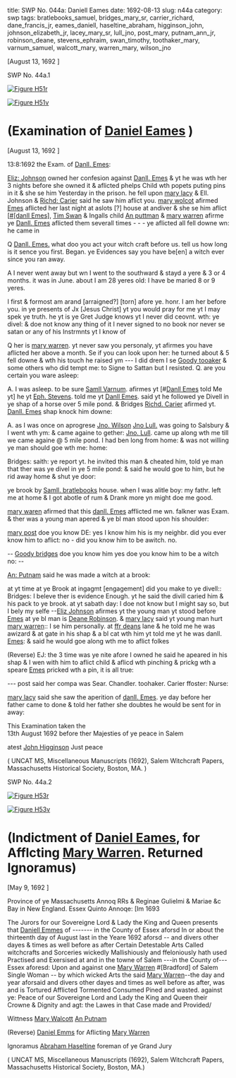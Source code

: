 title: SWP No. 044a: Daniell Eames
date: 1692-08-13
slug: n44a
category: swp
tags: bratlebooks_samuel, bridges_mary_sr, carrier_richard, dane_francis_jr, eames_daniell, haseltine_abraham, higginson_john, johnson_elizabeth_jr, lacey_mary_sr, lull_jno, post_mary, putnam_ann_jr, robinson_deane, stevens_ephraim, swan_timothy, toothaker_mary, varnum_samuel, walcott_mary, warren_mary, wilson_jno




[August 13, 1692 ]

<div markdown class="doc" id="n44a.1">

<div class="doc_id">SWP No. 44a.1</div>


<span markdown class="figure">[![Figure H51r](archives/MassHist/gifs/H51A.gif)](archives/MassHist/large/H51A.jpg)</span>

<span markdown class="figure">[![Figure H51v](archives/MassHist/gifs/H51B.gif)](archives/MassHist/large/H51B.jpg)</span>

# (Examination of [Daniel Eames](/tag/eames_daniell.html) )

[August 13, 1692 ]

13:8:1692 
the Exam. of [Danll. Emes](/tag/eames_daniell.html): 

[Eliz: Johnson](/tag/johnson_elizabeth_jr.html) owned her confesion against [Danll. Emes](/tag/eames_daniell.html) & yt he was wth her 3 nights before she owned it & aflicted phelps Child wth popets puting pins in it & she se him Yesterday in the prison. he fell upon [mary lacy](/tag/lacey_mary_sr.html) & Ell. Johnson & [Richd: Carier](/tag/carrier_richard.html) said he saw him aflict you. [mary wolcot](/tag/walcott_mary.html) afirmed [Emes](/tag/eames_daniell.html) aflicted her last night at aslots [?] house at andiver & she se him aflict [[#[danll Emes]](/tag/eames_daniell.html), [Tim Swan](/tag/swan_timothy.html) & Ingalls child [An puttman](/tag/putnam_ann_jr.html) & [mary warren](/tag/warren_mary.html) afirme ye [Danll. Emes](/tag/eames_daniell.html) aflicted them severall times - - - ye aflicted all fell downe wn: he came in 

Q [Danll. Emes.](/tag/eames_daniell.html) what doo you act your witch craft before us. tell us how long is it sence you first. Began. ye Evidences say you have be[en] a witch ever since you ran away. 

A I never went away but wn I went to the southward & stayd a yere & 3 or 4 months. it was in June. 
about I am 28 yeres old: I have be maried 8 or 9 yeres. 

I first & formost am arand [arraigned?] [torn] afore ye. honr. I am her before you. in ye presents of Jx [Jesus Christ] yt you would  pray for me yt I may spek ye truth. he yt is ye Gret Judge knows yt I never did ceovnt. wth: ye divel: & doe not know any thing of it I never signed to no book nor never se satan or any of his Instrmnts yt I know of 

Q her is [mary warren](/tag/warren_mary.html). yt never saw you personaly, yt afirmes you have aflicted her above a month. Se if you can look upon her: he turned about & 5 fell downe & wth his touch he raised ym --- I did drem I se [Goody tooaker](/tag/toothaker_mary.html) & some others who did tempt me: to Signe to Sattan but I resisted. Q. are you certain you ware asleep: 

A. I was asleep. to be sure [Samll Varnum](/tag/varnum_samuel.html). afirmes yt [#[Danll Emes](/tag/eames_daniell.html) told Me yt] he yt [Eph. Stevens](/tag/stevens_ephraim.html). told me yt [Danll Emes](/tag/eames_daniell.html). said yt he followed ye Divell in ye shap of a horse over 5 mile pond. & Bridges 
[Richd. Carier](/tag/carrier_richard.html) afirmed yt. [Danll. Emes](/tag/eames_daniell.html) shap knock him downe:

A. as I was once on aprogrese [Jno. Wilson](/tag/wilson_jno.html) [Jno Lull.](/tag/lull_jno.html) was going to Salsbury & I went wth ym: & came againe to gether: [Jno. Lull](/tag/lull_jno.html). came up along wth me till we came againe @ 5 mile pond. I had ben long from home: & was not willing ye man should goe wth me: home:

Bridges: saith: ye report yt. he invited this man & cheated him, told ye man that ther was ye divel in ye 5 mile pond: & said he would goe to him, but he rid away home & shut ye door:

ye brook by [Samll. bratlebooks](/tag/bratlebooks_samuel.html) house. when I was alitle boy: my fathr. left me at home & I got abotle of rum & Drank more yn might doe me good.

[mary waren](/tag/warren_mary.html) afirmed that this [danll. Emes](/tag/eames_daniell.html) afflicted me wn. falkner was Exam. & ther was a young man apered & ye bl man stood upon his shoulder:

[mary post](/tag/post_mary.html) doe you know DE: yes I know him his is my neighbr. did you ever know him to aflict: no - did you know him to be awitch. no. 

-- [Goody bridges](/tag/bridges_mary_sr.html) doe you know him yes doe you know him to be a witch no: -- 

[An: Putnam](/tag/putnam_ann_jr.html) said he was made a witch at a brook:

at yt time at ye Brook at ingagmt [engagement] did you make to ye divell:: Bridges: I beleve ther is evidence Enough. yt he said the divill caried him & his pack to ye brook. at yt sabath day: I doe not know but I might say so, but I bely my selfe --[Eliz Johnson](/tag/johnson_elizabeth_jr.html) afirmes yt the young man yt stood before [Emes](/tag/eames_daniell.html) at ye bl man is [Deane Robinson](/tag/robinson_deane.html). & [mary lacy](/tag/lacey_mary_sr.html) said yt young man hurt [mary warren](/tag/warren_mary.html):: I se him personally. at [ffr deans](/tag/dane_francis_jr.html) lane & he told me he was awizard & at gate in his shap & a bl cat wth him yt told me yt he was danll. [Emes](/tag/eames_daniell.html): & said he would goe along  wth me to aflict folkes

(Reverse) EJ: the 3 time was ye nite afore I owned he said he apeared in his shap & I wen with him to aflict child & aflicd wth pinching & prickg wth a speare [Emes](/tag/eames_daniell.html) pricked wth a pin, it is all true:

--- post said her compa was Sear. Chandler. toohaker. Carier ffoster: Nurse:

[mary lacy](/tag/lacey_mary_sr.html) said she saw the aperition of [danll. Emes](/tag/eames_daniell.html). ye day before her father came to done & told her father she doubtes he would be sent for in away:

This Examination taken the  
13th August 1692 before ther 
Majesties of ye peace in Salem

atest [John Higginson](/tag/higginson_john.html) Just peace

( UNCAT MS, Miscellaneous Manuscripts (1692), Salem Witchcraft Papers, Massachusetts Historical Society, Boston, MA. ) 


</div>



<div markdown class="doc" id="n44a.2">

<div class="doc_id">SWP No. 44a.2</div>


<span markdown class="figure">[![Figure H53r](archives/MassHist/gifs/H53A.gif)](archives/MassHist/large/H53A.jpg)</span>

<span markdown class="figure">[![Figure H53v](archives/MassHist/gifs/H53B.gif)](archives/MassHist/large/H53B.jpg)</span>

# (Indictment of [Daniel Eames](/tag/eames_daniell.html), for Afflcting [Mary Warren](/tag/warren_mary.html). Returned Ignoramus)

[May 9, 1692 ]

Province of ye Massachusetts Annoq RRs & Reginae Gulielmi & Mariae &c Bay in New England. Essex Quinto Annoqe: [Im 1693

The Jurors for our Sovereigne Lord & Lady the King and Queen presents that [Daniell Emmes](/tag/eames_daniell.html) of ------- in the County of Essex aforsd In or about the thirteenth day of August last in the Yeare 1692 aforsd -- and divers other dayes & times as well before as after Certain Detestable Arts Called witchcrafts and Sorceries wickedly Mallishiously and ffeloniously hath used Practised and Exersised at and in the towne of Salem ---in the County of--- Essex aforesd: Upon and against one [Mary Warren](/tag/warren_mary.html) #[Bradford] of Salem Single Woman -- by which wicked Arts the said [Mary Warren](/tag/warren_mary.html)--the day and year aforsaid and divers other dayes and times as well before as after, was and is Tortured Afflicted Tormented Consumed Pined and wasted. against ye: Peace of our Sovereigne Lord and Lady the King and Queen their Crowne & Dignity and agt: the Lawes in that Case made and Provided/ 

Wittness [Mary Walcott](/tag/walcott_mary.html) 
[An Putnam](/tag/putnam_ann_jr.html)

(Reverse) [Daniel Emms](/tag/eames_daniell.html) for Aflicting [Mary Warren](/tag/warren_mary.html)

Ignoramus 
[Abraham Haseltine](/tag/haseltine_abraham.html) foreman of ye Grand Jury

( UNCAT MS, Miscellaneous Manuscripts (1692), Salem Witchcraft Papers, Massachusetts Historical Society, Boston, MA.) 


</div>
